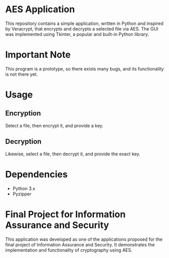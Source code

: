 # AES Application
This repository contains a simple application, written in Python and inspired by Veracrypt, that encrypts and decrypts a selected file via AES. 
The GUI was implemented using Tkinter, a popular and built-in Python library.

# Important Note 
This program is a prototype, so there exists many bugs, and its functionality is not there yet.

# Usage 
## Encryption
Select a file, then encrypt it, and provide a key. 

## Decryption
Likewise, select a file, then decrypt it, and provide the exact key.

# Dependencies 
- Python 3.x
- Pyzipper

# Final Project for Information Assurance and Security
This application was developed as one of the applications proposed for the final project of Information Assurance and Security. It demonstrates the implementation and functionality of cryptography using AES.

